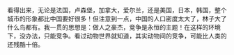 看得出来，无论是法国，卢森堡，加拿大，爱尔兰，还是美国，日本，韩国，整个城市的形象都比中国要好很多！但注意到一点，中国的人口密度太大了，林子大了什么鸟都有。我一贯的思想是：做人之豪杰，竞争是永恒的主题！在这样的环境下，没办法，只能竞争。看过动物世界就知道，其实动物间的竞争，可能比人类的还残酷十倍。